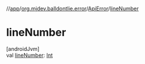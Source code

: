 //[app](../../../index.md)/[org.mjdev.balldontlie.error](../index.md)/[ApiError](index.md)/[lineNumber](line-number.md)

# lineNumber

[androidJvm]\
val [lineNumber](line-number.md): [Int](https://kotlinlang.org/api/latest/jvm/stdlib/kotlin/-int/index.html)
